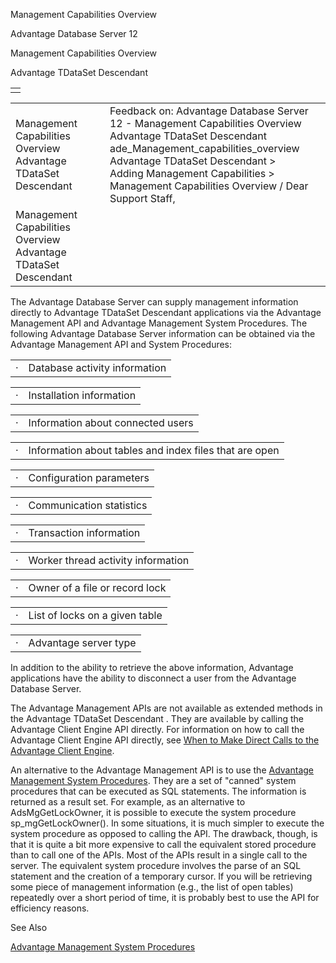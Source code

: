 Management Capabilities Overview




Advantage Database Server 12  

Management Capabilities Overview

Advantage TDataSet Descendant

|  |
| --- |
|  |

|  |  |  |  |  |
| --- | --- | --- | --- | --- |
| Management Capabilities Overview  Advantage TDataSet Descendant |  |  | Feedback on: Advantage Database Server 12 - Management Capabilities Overview Advantage TDataSet Descendant ade\_Management\_capabilities\_overview Advantage TDataSet Descendant > Adding Management Capabilities > Management Capabilities Overview / Dear Support Staff, |  |
| Management Capabilities Overview  Advantage TDataSet Descendant |  |  |  |  |

The Advantage Database Server can supply management information directly to Advantage TDataSet Descendant applications via the Advantage Management API and Advantage Management System Procedures. The following Advantage Database Server information can be obtained via the Advantage Management API and System Procedures:

|  |  |
| --- | --- |
| · | Database activity information |

|  |  |
| --- | --- |
| · | Installation information |

|  |  |
| --- | --- |
| · | Information about connected users |

|  |  |
| --- | --- |
| · | Information about tables and index files that are open |

|  |  |
| --- | --- |
| · | Configuration parameters |

|  |  |
| --- | --- |
| · | Communication statistics |

|  |  |
| --- | --- |
| · | Transaction information |

|  |  |
| --- | --- |
| · | Worker thread activity information |

|  |  |
| --- | --- |
| · | Owner of a file or record lock |

|  |  |
| --- | --- |
| · | List of locks on a given table |

|  |  |
| --- | --- |
| · | Advantage server type |

In addition to the ability to retrieve the above information, Advantage applications have the ability to disconnect a user from the Advantage Database Server.

The Advantage Management APIs are not available as extended methods in the Advantage TDataSet Descendant . They are available by calling the Advantage Client Engine API directly. For information on how to call the Advantage Client Engine API directly, see [When to Make Direct Calls to the Advantage Client Engine](ade_when_to_make_direct_calls_to_the_advantage_client_engine.htm).

An alternative to the Advantage Management API is to use the [Advantage Management System Procedures](master_using_sql_to_access_management_information.htm). They are a set of "canned" system procedures that can be executed as SQL statements. The information is returned as a result set. For example, as an alternative to AdsMgGetLockOwner, it is possible to execute the system procedure sp\_mgGetLockOwner(). In some situations, it is much simpler to execute the system procedure as opposed to calling the API. The drawback, though, is that it is quite a bit more expensive to call the equivalent stored procedure than to call one of the APIs. Most of the APIs result in a single call to the server. The equivalent system procedure involves the parse of an SQL statement and the creation of a temporary cursor. If you will be retrieving some piece of management information (e.g., the list of open tables) repeatedly over a short period of time, it is probably best to use the API for efficiency reasons.

See Also

[Advantage Management System Procedures](master_using_sql_to_access_management_information.htm)